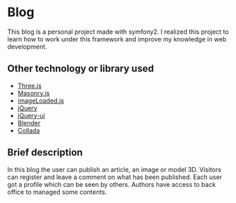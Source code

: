 # Blog

This blog is a personal project made with symfony2. I realized this project to learn how to work under this framework and improve my knowledge in web development. 

## Other technology or library used

* [Three.js](http://threejs.org/)
* [Masonry.js](http://masonry.desandro.com/)
* [imageLoaded.js](http://imagesloaded.desandro.com/)
* [jQuery](http://jquery.com/)
* [jQuery-ui](http://jqueryui.com/)
* [Blender](http://www.blender.org/)
* [Collada](https://collada.org/)

## Brief description

In this blog the user can publish an article, an image or model 3D. Visitors can register and leave a comment on what has been published. Each user got a profile which can be seen by others. Authors have access to back office to managed some contents.